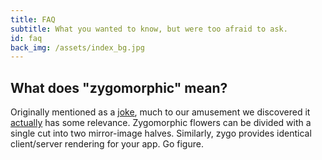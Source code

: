 ```yaml
---
title: FAQ
subtitle: What you wanted to know, but were too afraid to ask.
id: faq
back_img: /assets/index_bg.jpg
---
```


## What does "zygomorphic" mean?
Originally mentioned as a [joke](https://wiki.haskell.org/Zygohistomorphic_prepromorphisms), much to our amusement we discovered it [actually](http://en.wikipedia.org/wiki/Floral_symmetry) has some relevance. Zygomorphic flowers can be divided with a single cut into two mirror-image halves. Similarly, zygo provides identical client/server rendering for your app. Go figure.
